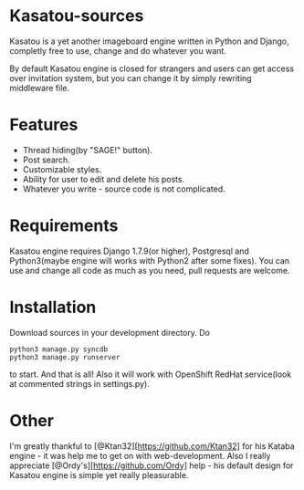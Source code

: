 Kasatou-sources
===============

 Kasatou is a yet another imageboard engine written in Python and Django, completly free to use, change and do whatever you want.

 By default Kasatou engine is closed for strangers and users can get access over invitation system, but you can change it by simply rewriting middleware file.

Features
===============

 * Thread hiding(by "SAGE!" button).
 * Post search.
 * Customizable styles.
 * Ability for user to edit and delete his posts.
 * Whatever you write - source code is not complicated.

Requirements
===============

 Kasatou engine requires Django 1.7.9(or higher), Postgresql and Python3(maybe engine will works with Python2 after some fixes). You can use and change all code as much as you need, pull requests are welcome.


Installation
===============

 Download sources in your development directory.
 Do
 ```
 python3 manage.py syncdb
 python3 manage.py runserver
 ```
 to start.
 And that is all! Also it will work with OpenShift RedHat service(look at commented strings in settings.py).

Other
===============

 I'm greatly thankful to [@Ktan32][https://github.com/Ktan32] for his Kataba engine - it was help me to get on with web-development. Also I really appreciate [@Ordy's][https://github.com/Ordy] help - his default design for Kasatou engine is simple yet really pleasurable.
